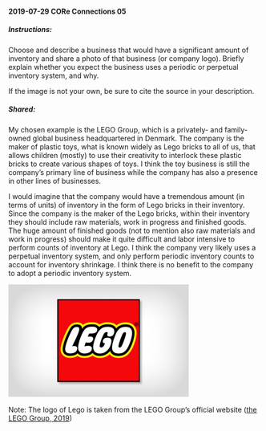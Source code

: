 #### 2019-07-29 CORe Connections 05

##### Instructions:

Choose and describe a business that would have a significant amount of inventory and share a photo of that business (or company logo). Briefly explain whether you expect the business uses a periodic or perpetual inventory system, and why. 

If the image is not your own, be sure to cite the source in your description.

##### Shared:

My chosen example is the LEGO Group, which is a privately- and family-owned global business headquartered in Denmark. The company is the maker of plastic toys, what is known widely as Lego bricks to all of us, that allows children (mostly) to use their creativity to interlock these plastic bricks to create various shapes of toys. I think the toy business is still the company’s primary line of business while the company has also a presence in other lines of businesses.

I would imagine that the company would have a tremendous amount (in terms of units) of inventory in the form of Lego bricks in their inventory. Since the company is the maker of the Lego bricks, within their inventory they should include raw materials, work in progress and finished goods. The huge amount of finished goods (not to mention also raw materials and work in progress) should make it quite difficult and labor intensive to perform counts of inventory at Lego. I think the company very likely uses a perpetual inventory system, and only perform periodic inventory counts to account for inventory shrinkage. I think there is no benefit to the company to adopt a periodic inventory system.

<img src="generic_lego_logo_w720x448.jpg" alt="the Lego Group" style="zoom:50%;" />


Note: The logo of Lego is taken from the LEGO Group’s official website ([the LEGO Group, 2019](www.lego.com))